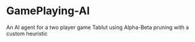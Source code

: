 # GamePlaying-AI
An AI agent for a two player game Tablut using Alpha-Beta pruning with a custom heuristic
